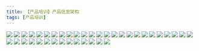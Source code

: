 ```yaml
---
title: 【产品培训】产品信息架构
tags: [产品培训]
---
```

![](/images/信息架构培训/产品培训2018-2-8.001.jpeg)
![](/images/信息架构培训/产品培训2018-2-8.002.jpeg)
![](/images/信息架构培训/产品培训2018-2-8.003.jpeg)
![](/images/信息架构培训/产品培训2018-2-8.004.jpeg)
![](/images/信息架构培训/产品培训2018-2-8.005.jpeg)
![](/images/信息架构培训/产品培训2018-2-8.006.jpeg)
![](/images/信息架构培训/产品培训2018-2-8.007.jpeg)
![](/images/信息架构培训/产品培训2018-2-8.008.jpeg)
![](/images/信息架构培训/产品培训2018-2-8.009.jpeg)
![](/images/信息架构培训/产品培训2018-2-8.010.jpeg)
![](/images/信息架构培训/产品培训2018-2-8.011.jpeg)
![](/images/信息架构培训/产品培训2018-2-8.012.jpeg)
![](/images/信息架构培训/产品培训2018-2-8.013.jpeg)
![](/images/信息架构培训/产品培训2018-2-8.014.jpeg)
![](/images/信息架构培训/产品培训2018-2-8.015.jpeg)
![](/images/信息架构培训/产品培训2018-2-8.016.jpeg)
![](/images/信息架构培训/产品培训2018-2-8.017.jpeg)
![](/images/信息架构培训/产品培训2018-2-8.018.jpeg)
![](/images/信息架构培训/产品培训2018-2-8.019.jpeg)
![](/images/信息架构培训/产品培训2018-2-8.020.jpeg)
![](/images/信息架构培训/产品培训2018-2-8.021.jpeg)
![](/images/信息架构培训/产品培训2018-2-8.022.jpeg)
![](/images/信息架构培训/产品培训2018-2-8.023.jpeg)
![](/images/信息架构培训/产品培训2018-2-8.024.jpeg)
![](/images/信息架构培训/产品培训2018-2-8.025.jpeg)
![](/images/信息架构培训/产品培训2018-2-8.026.jpeg)
![](/images/信息架构培训/产品培训2018-2-8.027.jpeg)
![](/images/信息架构培训/产品培训2018-2-8.028.jpeg)
![](/images/信息架构培训/产品培训2018-2-8.029.jpeg)
![](/images/信息架构培训/产品培训2018-2-8.030.jpeg)
![](/images/信息架构培训/产品培训2018-2-8.031.jpeg)
![](/images/信息架构培训/产品培训2018-2-8.032.jpeg)
![](/images/信息架构培训/产品培训2018-2-8.033.jpeg)
![](/images/信息架构培训/产品培训2018-2-8.034.jpeg)
![](/images/信息架构培训/产品培训2018-2-8.035.jpeg)
![](/images/信息架构培训/产品培训2018-2-8.036.jpeg)
![](/images/信息架构培训/产品培训2018-2-8.037.jpeg)
![](/images/信息架构培训/产品培训2018-2-8.038.jpeg)
![](/images/信息架构培训/产品培训2018-2-8.039.jpeg)